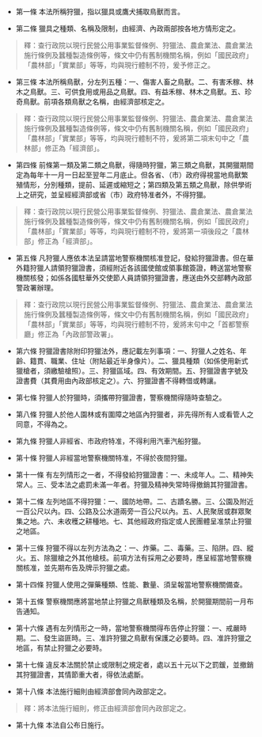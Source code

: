 * 第一條 本法所稱狩獵，指以獵具或鷹犬捕取鳥獸而言。

* 第二條 獵具之種類、名稱及限制，由經濟、內政兩部按各地方情形定之。

> 釋：查行政院以現行民營公用事業監督條例、狩獵法、農倉業法、農倉業法施行條例及蠶種製造條例等，條文中仍有舊制機關名稱，例如「國民政府」「農林部」「實業部」等等，均與現行體制不符，爰予修正之。

* 第三條 本法所稱鳥獸，分左列五種：一、傷害人畜之鳥獸。二、有害禾稼、林木之鳥獸。三、可供食用或用品之鳥獸。四、有益禾稼、林木之鳥獸。五、珍奇鳥獸。前項各類鳥獸之名稱，由經濟部核定之。

> 釋：查行政院以現行民營公用事業監督條例、狩獵法、農倉業法、農倉業法施行條例及蠶種製造條例等，條文中仍有舊制機關名稱，例如「國民政府」「農林部」「實業部」等等，均與現行體制不符，爰將第二項末句中之「農林部」修正為「經濟部」。

* 第四條 前條第一類及第二類之鳥獸，得隨時狩獵，第三類之鳥獸，其開獵期間定為每年十一月一日起至翌年二月底止。但各省、（市）政府得視當地鳥獸繁殖情形，分別種類，提前、延遲或縮短之；第四類及第五類之鳥獸，除供學術上之研究，並呈經經濟部或省（市）政府特准者外，不得狩獵。

> 釋：查行政院以現行民營公用事業監督條例、狩獵法、農倉業法、農倉業法施行條例及蠶種製造條例等，條文中仍有舊制機關名稱，例如「國民政府」「農林部」「實業部」等等，均與現行體制不符，爰將第一項後段之「農林部」修正為「經濟部」。

* 第五條 凡狩獵人應依本法呈請當地警察機關核准登記，發給狩獵證書。但在華外籍狩獵人請領狩獵證書，須經附近各該國使館或領事館簽證，轉送當地警察機關核發；如係各國駐華外交使節人員請領狩獵證書，應送由外交部轉內政部警政署辦理。

> 釋：查行政院以現行民營公用事業監督條例、狩獵法、農倉業法、農倉業法施行條例及蠶種製造條例等，條文中仍有舊制機關名稱，例如「國民政府」「農林部」「實業部」等等，均與現行體制不符，爰將末句中之「首都警察廳」修正為「內政部警政署」。

* 第六條 狩獵證書除附印狩獵法外，應記載左列事項：一、狩獵人之姓名、年齡、籍貫、職業、住址（附貼最近半身像片）。二、獵具種類（如係使用新式獵槍者，須繳驗槍照）。三、狩獵區域。四、有效期間。五、狩獵證書字號及證書費（其費用由內政部核定之）。六、狩獵證書不得轉借或轉讓。

* 第七條 狩獵人於狩獵時，須攜帶狩獵證書，警察機關得隨時查驗之。

* 第八條 狩獵人於他人園林或有圍障之地區內狩獵者，非先得所有人或看管人之同意，不得為之。

* 第九條 狩獵人非經省、市政府特准，不得利用汽車汽船狩獵。

* 第十條 狩獵人非經當地警察機關特准，不得於夜間狩獵。

* 第十一條 有左列情形之一者，不得發給狩獵證書：一、未成年人。二、精神失常人。三、受本法之處罰未滿一年者。狩獵及精神失常時得撤銷其狩獵證書。

* 第十二條 左列地區不得狩獵：一、國防地帶。二、古蹟名勝。三、公園及附近一百公尺以內。四、公路及公水道兩旁一百公尺以內。五、人民聚居或群眾聚集之地。六、未收穫之耕種地。七、其他經政府指定或人民團體呈准禁止狩獵之地區。

* 第十三條 狩獵不得以左列方法為之：一、炸藥。二、毒藥。三、陷阱。四、縱火。五、除獵槍之外其他槍枝。前項方法有採用之必要時，應呈經當地警察機關核准，並先期布告及牌示狩獵之處。

* 第十四條 狩獵人使用之彈藥種類、性能、數量、須呈報當地警察機關備查。

* 第十五條 警察機關應將當地禁止狩獵之鳥獸種類及名稱，於開獵期間前一月布告通知。

* 第十六條 遇有左列情形之一時，當地警察機關得布告停止狩獵：一、戒嚴時期。二、發生盜匪時。三、准許狩獵之鳥獸有保護之必要時。四、准許狩獵之地區，有禁止狩獵之必要時。

* 第十七條 違反本法關於禁止或限制之規定者，處以五十元以下之罰鍰，並撤銷其狩獵證書，其情節重大者，得依法處斷。

* 第十八條 本法施行細則由經濟部會同內政部定之。

> 釋：將本法施行細則，修正由經濟部會同內政部定之。

* 第十九條 本法自公布日施行。

